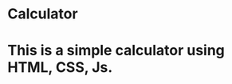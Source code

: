 # Calculator
<!DOCTYPE html>
<html lang="en">
<head>
	<meta charset="UTF-8">
	<meta http-equiv="X-UA-Compatible" content="IE=edge">
	<meta name="viewport" content="width=device-width, initial-scale=1.0">
	<title>Simple Calculator</title>
</head>
<body>
	<h1>This is a simple calculator using HTML, CSS, Js.</h1>
</body>
</html>
